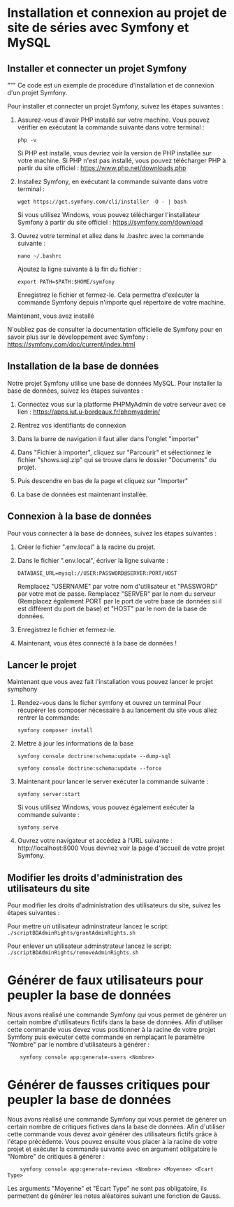 # Installation et connexion au projet de site de séries avec Symfony et MySQL

## Installer et connecter un projet Symfony
"""
Ce code est un exemple de procédure d'installation et de connexion d'un projet Symfony.

Pour installer et connecter un projet Symfony, suivez les étapes suivantes :

1. Assurez-vous d'avoir PHP installé sur votre machine. Vous pouvez vérifier en exécutant la commande suivante dans votre terminal :
    ```
    php -v
    ```
    Si PHP est installé, vous devriez voir la version de PHP installée sur votre machine.
    Si PHP n'est pas installé, vous pouvez télécharger PHP à partir du site officiel : https://www.php.net/downloads.php

2. Installez Symfony, en exécutant la commande suivante dans votre terminal :
    ```
    wget https://get.symfony.com/cli/installer -O - | bash
    ```
    Si vous utilisez Windows, vous pouvez télécharger l'installateur Symfony à partir du site officiel : https://symfony.com/download

3. Ouvrez votre terminal et allez dans le .bashrc avec la commande suivante :
    ```
    nano ~/.bashrc
    ```
    Ajoutez la ligne suivante à la fin du fichier :
    ```
    export PATH=$PATH:$HOME/symfony
    ```
    Enregistrez le fichier et fermez-le.
    Cela permettra d'exécuter la commande Symfony depuis n'importe quel répertoire de votre machine.

Maintenant, vous avez installé 

N'oubliez pas de consulter la documentation officielle de Symfony pour en savoir plus sur le développement avec Symfony : https://symfony.com/doc/current/index.html

## Installation de la base de données

Notre projet Symfony utilise une base de données MySQL. Pour installer la base de données, suivez les étapes suivantes :

1. Connectez vous sur la platforme PHPMyAdmin de votre serveur avec ce lien : https://apps.iut.u-bordeaux.fr/phpmyadmin/

2. Rentrez vos identifiants de connexion

3. Dans la barre de navigation il faut aller dans l'onglet "importer"

4. Dans  "Fichier à importer", cliquez sur "Parcourir" et sélectionnez le fichier "shows.sql.zip" qui se trouve dans le dossier "Documents" du projet.

5. Puis descendre en bas de la page et cliquez sur "Importer"

6. La base de données est maintenant installée.

## Connexion à la base de données

Pour vous connecter à la base de données, suivez les étapes suivantes :

1. Créer le fichier ".env.local" à la racine du projet.

2. Dans le fichier ".env.local", écriver la ligne suivante :
    ```
    DATABASE_URL=mysql://USER:PASSWORD@SERVER:PORT/HOST
    ```
    Remplacez "USERNAME" par votre nom d'utilisateur et "PASSWORD" par votre mot de passe. Remplacez "SERVER" par le nom du serveur (Remplacez également PORT par le port de votre base de données si il est différent du port de base) et "HOST" par le nom de la base de données.

3. Enregistrez le fichier et fermez-le.

4. Maintenant, vous êtes connecté à la base de données !

## Lancer le projet 
Maintenant que vous avez fait l'installation vous pouvez lancer le projet symphony 

1. Rendez-vous dans le ficher symfony et ouvrez un terminal 
    Pour récupérer les composer nécessaire à au lancement du site vous allez rentrer la commande:
    ```
    symfony composer install
    ```
2. Mettre à jour les informations de la base 
    ```
    symfony console doctrine:schema:update --dump-sql
    ```
    ```
    symfony console doctrine:schema:update --force
    ```
3. Maintenant pour lancer le server exécuter la commande suivante :
    ```
    symfony server:start
    ```
    Si vous utilisez Windows, vous pouvez également exécuter la commande suivante :
    ```
    symfony serve
    ```
4. Ouvrez votre navigateur et accédez à l'URL suivante : http://localhost:8000
    Vous devriez voir la page d'accueil de votre projet Symfony.


## Modifier les droits d'administration des utilisateurs du site

Pour modifier les droits d'administration des utilisateurs du site, suivez les étapes suivantes :

Pour mettre un utilisateur adminstrateur lancez le script:
    ```
    ./scriptBDAdminRights/grantAdminRights.sh
    ```

Pour enlever un utilisateur adminstrateur lancez le script:
    ```
    ./scriptBDAdminRights/removeAdminRights.sh
    ```

# Générer de faux utilisateurs pour peupler la base de données

Nous avons réalisé une commande Symfony qui vous permet de générer un certain nombre d'utilisateurs fictifs dans la base de données.
Afin d'utiliser cette commande vous devez vous positionner à la racine de votre projet Symfony puis exécuter cette commande en remplaçant le paramètre "Nombre" par le nombre d'utilisateurs à générer :

```
    symfony console app:generate-users <Nombre>
```

# Générer de fausses critiques pour peupler la base de données

Nous avons réalisé une commande Symfony qui vous permet de générer un certain nombre de critiques fictives dans la base de données.
Afin d'utiliser cette commande vous devez avoir générer des utilisateurs fictifs grâce à l'étape précédente.
Vous pouvez ensuite vous placer à la racine de votre projet et exécuter la commande suivante avec en argument obligatoire le "Nombre" de critiques à générer :

```
    symfony console app:generate-reviews <Nombre> <Moyenne> <Ecart Type>
```

Les arguments "Moyenne" et "Ecart Type" ne sont pas obligatoire, ils permettent de générer les notes aléatoires suivant une fonction de Gauss.
